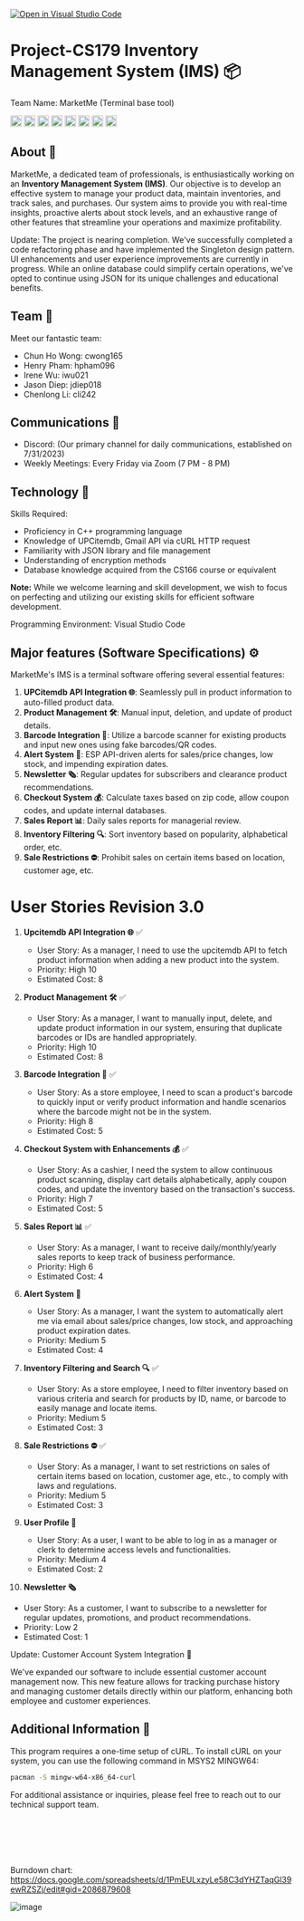 [![Open in Visual Studio Code](https://classroom.github.com/assets/open-in-vscode-718a45dd9cf7e7f842a935f5ebbe5719a5e09af4491e668f4dbf3b35d5cca122.svg)](https://classroom.github.com/online_ide?assignment_repo_id=11509564&assignment_repo_type=AssignmentRepo)
# Project-CS179 Inventory Management System (IMS) 📦
Team Name: MarketMe (Terminal base tool)

<code><img height="20" src="https://img.shields.io/badge/Powered%20by-C%2B%2B-blue?style=flat-square&logo=c%2B%2B" alt="Powered by C++" title="Powered by C++"></code>
<code><img height="20" src="https://img.shields.io/badge/Database-JSON-orange?style=flat-square&logo=json" alt="JSON" title="JSON"></code>
<code><img height="20" src="https://img.shields.io/badge/Utilizes-UPCitemdb-red?style=flat-square&logo=barcode" alt="Utilizes UPCitemdb" title="Utilizes UPCitemdb"></code>
<code><img height="20" src="https://img.shields.io/badge/Utilizes-GmailAPI-yellow?style=flat-square&logo=gmail" alt="Utilizes Gmail API" title="Utilizes Gmail API"></code>
<code><img height="20" src="https://img.shields.io/badge/Utilizes-cURL%20HTTP%20Request-lightgrey?style=flat-square&logo=curl" alt="cURL HTTP Request" title="cURL HTTP Request"></code>
<code><img height="20" src="https://img.shields.io/badge/Features-Barcode%20Scanner-purple?style=flat-square&logo=barcode" alt="Barcode Scanner" title="Barcode Scanner"></code>
<code><img height="20" src="https://img.shields.io/badge/Features-ID%20Scanner-brown?style=flat-square&logo=id-card" alt="ID Scanner Function" title="ID Scanner Function"></code>
<code><img height="20" src="https://img.shields.io/badge/Design-Singleton%20Pattern-darkgreen?style=flat-square" alt="Uses Singleton Design Pattern" title="Uses Singleton Design Pattern"></code>


## About 📝

MarketMe, a dedicated team of professionals, is enthusiastically working on an **Inventory Management System (IMS)**. Our objective is to develop an effective system to manage your product data, maintain inventories, and track sales, and purchases. Our system aims to provide you with real-time insights, proactive alerts about stock levels, and an exhaustive range of other features that streamline your operations and maximize profitability.

Update: The project is nearing completion. We've successfully completed a code refactoring phase and have implemented the Singleton design pattern. UI enhancements and user experience improvements are currently in progress. While an online database could simplify certain operations, we've opted to continue using JSON for its unique challenges and educational benefits.

## Team 👥

Meet our fantastic team:

- Chun Ho Wong: cwong165
- Henry Pham: hpham096
- Irene Wu: iwu021
- Jason Diep: jdiep018
- Chenlong Li: cli242


## Communications 📡

- Discord: (Our primary channel for daily communications, established on 7/31/2023)
- Weekly Meetings: Every Friday via Zoom (7 PM - 8 PM)

## Technology 📘

Skills Required: 

- Proficiency in C++ programming language
- Knowledge of UPCitemdb, Gmail API via cURL HTTP request
- Familiarity with JSON library and file management
- Understanding of encryption methods
- Database knowledge acquired from the CS166 course or equivalent

**Note:** While we welcome learning and skill development, we wish to focus on perfecting and utilizing our existing skills for efficient software development. 

Programming Environment: Visual Studio Code

## Major features (Software Specifications) ⚙️

MarketMe's IMS is a terminal software offering several essential features:

1. **UPCitemdb API Integration 🌐**: Seamlessly pull in product information to auto-filled product data.
2. **Product Management 🛠️**: Manual input, deletion, and update of product details.
3. **Barcode Integration 📸**: Utilize a barcode scanner for existing products and input new ones using fake barcodes/QR codes.
4. **Alert System 🔔**: ESP API-driven alerts for sales/price changes, low stock, and impending expiration dates.
5. **Newsletter 🗞️**: Regular updates for subscribers and clearance product recommendations.
6. **Checkout System 💰**: Calculate taxes based on zip code, allow coupon codes, and update internal databases.
7. **Sales Report 📊**: Daily sales reports for managerial review.
8. **Inventory Filtering 🔍**: Sort inventory based on popularity, alphabetical order, etc.
9. **Sale Restrictions ⛔**: Prohibit sales on certain items based on location, customer age, etc.

# User Stories Revision 3.0

1. **Upcitemdb API Integration 🌐** ✅
   - User Story: As a manager, I need to use the upcitemdb API to fetch product information when adding a new product into the system.
   - Priority: High 10
   - Estimated Cost: 8

2. **Product Management 🛠️** ✅
   - User Story: As a manager, I want to manually input, delete, and update product information in our system, ensuring that duplicate barcodes or IDs are handled appropriately.
   - Priority: High 10
   - Estimated Cost: 8

3. **Barcode Integration 📸** ✅
   - User Story: As a store employee, I need to scan a product's barcode to quickly input or verify product information and handle scenarios where the barcode might not be in the system.
   - Priority: High 8
   - Estimated Cost: 5

4. **Checkout System with Enhancements 💰** ✅
   - User Story: As a cashier, I need the system to allow continuous product scanning, display cart details alphabetically, apply coupon codes, and update the inventory based on the transaction's success.
   - Priority: High 7
   - Estimated Cost: 5

5. **Sales Report 📊** ✅
   - User Story: As a manager, I want to receive daily/monthly/yearly sales reports to keep track of business performance.
   - Priority: High 6
   - Estimated Cost: 4

6. **Alert System 🔔**
   - User Story: As a manager, I want the system to automatically alert me via email about sales/price changes, low stock, and approaching product expiration dates.
   - Priority: Medium 5
   - Estimated Cost: 4

7. **Inventory Filtering and Search 🔍** ✅
   - User Story: As a store employee, I need to filter inventory based on various criteria and search for products by ID, name, or barcode to easily manage and locate items.
   - Priority: Medium 5
   - Estimated Cost: 3

8. **Sale Restrictions ⛔** ✅
   - User Story: As a manager, I want to set restrictions on sales of certain items based on location, customer age, etc., to comply with laws and regulations.
   - Priority: Medium 5
   - Estimated Cost: 3
     
9. **User Profile 👥** 
   - User Story: As a user, I want to be able to log in as a manager or clerk to determine access levels and functionalities.
   - Priority: Medium 4
   - Estimated Cost: 2   

10. **Newsletter 🗞️**
   - User Story: As a customer, I want to subscribe to a newsletter for regular updates, promotions, and product recommendations.
   - Priority: Low 2
   - Estimated Cost: 1

Update: Customer Account System Integration 🌟

We've expanded our software to include essential customer account management now. This new feature allows for tracking purchase history and managing customer details directly within our platform, enhancing both employee and customer experiences.

## Additional Information 📌

This program requires a one-time setup of cURL. To install cURL on your system, you can use the following command in MSYS2 MINGW64:
```bash
pacman -S mingw-w64-x86_64-curl
```
For additional assistance or inquiries, please feel free to reach out to our technical support team. <br><br><br><br><br><br>








Burndown chart:
https://docs.google.com/spreadsheets/d/1PmEULxzyLe58C3dYHZTaqGl39ewRZSZj/edit#gid=2086879608

![image](https://github.com/CS179K-Summer23/cs179-project-marketme/assets/77028662/df374ed2-25ec-4f68-a2a6-dd62edf9160b)





